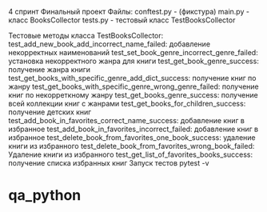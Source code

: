 
4 спринт
Финальный проект
Файлы:
conftest.py - (фикстура)
main.py - класс BooksCollector
tests.py - тестовый класс TestBooksCollector

Тестовые методы класса TestBooksCollector:
test_add_new_book_add_incorrect_name_failed: добавление некорректных наименований
test_set_book_genre_incorrect_genre_failed: установка некорректного жанра для книги
test_get_book_genre_success: получение жанра книги
test_get_books_with_specific_genre_add_dict_success: получение книг по жанру
test_get_books_with_specific_genre_wrong_genre_failed: получение книг по некорреткному жанру
test_get_books_genre_success: получение всей коллекции книг с жанрами
test_get_books_for_children_success: получение детских книг
test_add_book_in_favorites_correct_name_success: добавление книг в избранное
test_add_book_in_favorites_incorrect_failed: добавление книг в избранное
test_delete_book_from_favorites_one_book_success: удаление книги из избранного
test_delete_book_from_favorites_wrong_book_failed: Удаление книги из избранного
test_get_list_of_favorites_books_success: получение списка избранных книг
Запуск тестов
pytest -v
# qa_python